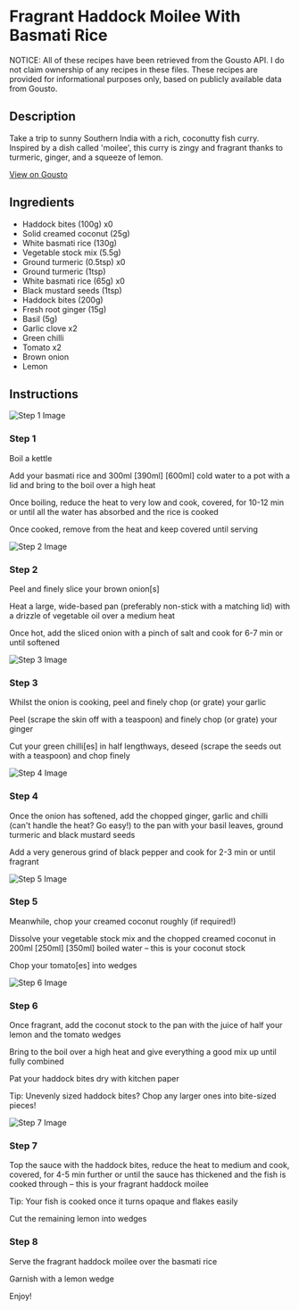 # Fragrant Haddock Moilee With Basmati Rice

NOTICE: All of these recipes have been retrieved from the Gousto API. I do not claim ownership of any recipes in these files. These recipes are provided for informational purposes only, based on publicly available data from Gousto.

## Description

Take a trip to sunny Southern India with a rich, coconutty fish curry. Inspired by a dish called 'moilee', this curry is zingy and fragrant thanks to turmeric, ginger, and a squeeze of lemon. 

[View on Gousto](https://www.gousto.co.uk/recipes/cookbook/fragrant-haddock-moilee-with-basmati-rice)

## Ingredients

- Haddock bites (100g) x0
- Solid creamed coconut (25g)
- White basmati rice (130g)
- Vegetable stock mix (5.5g)
- Ground turmeric (0.5tsp) x0
- Ground turmeric (1tsp)
- White basmati rice (65g) x0
- Black mustard seeds (1tsp)
- Haddock bites (200g)
- Fresh root ginger (15g)
- Basil (5g)
- Garlic clove x2
- Green chilli
- Tomato x2
- Brown onion
- Lemon

## Instructions

![Step 1 Image](https://production-media.gousto.co.uk/cms/recipe-step-image/step-1-1581673053556-x200.jpg)

### Step 1

Boil a kettle

Add your basmati rice and 300ml<span class="text-danger"> <span class="text-purple">[390ml]</span> [600ml]</span> cold water to a pot with a lid and bring to the boil over a high heat

Once boiling, reduce the heat to very low and cook, covered, for 10-12 min or until all the water has absorbed and the rice is cooked

Once cooked, remove from the heat and keep covered until serving

![Step 2 Image](https://production-media.gousto.co.uk/cms/recipe-step-image/step-2-1581673063432-x200.jpg)

### Step 2

Peel and finely slice your brown onion[s]

Heat a large, wide-based pan (preferably non-stick with a matching lid) with a drizzle of vegetable oil over a medium heat

Once hot, add the sliced onion with a pinch of salt and cook for 6-7 min or until softened

![Step 3 Image](https://production-media.gousto.co.uk/cms/recipe-step-image/step-3-1581673068650-x200.jpg)

### Step 3

Whilst the onion is cooking, peel and finely chop (or grate) your garlic

Peel (scrape the skin off with a teaspoon) and finely chop (or grate) your ginger

Cut your green chilli[es] in half lengthways, deseed (scrape the seeds out with a teaspoon) and chop finely

![Step 4 Image](https://production-media.gousto.co.uk/cms/recipe-step-image/step-4-1581673074046-x200.jpg)

### Step 4

Once the onion has softened, add the chopped ginger, garlic and chilli (can't handle the heat? Go easy!) to the pan with your basil leaves, ground turmeric and black mustard seeds

Add a very generous grind of black pepper and cook for 2-3 min or until fragrant

![Step 5 Image](https://production-media.gousto.co.uk/cms/recipe-step-image/step-5-1581673079113-x200.jpg)

### Step 5

Meanwhile, chop your creamed coconut roughly (if required!)

Dissolve your vegetable stock mix and the chopped creamed coconut in 200ml <span class="text-purple">[250ml]</span> <span class="text-danger">[350ml]</span> boiled water – this is your coconut stock

Chop your tomato[es] into wedges

![Step 6 Image](https://production-media.gousto.co.uk/cms/recipe-step-image/step-6-1581673084140-x200.jpg)

### Step 6

Once fragrant, add the coconut stock to the pan with the juice of half your lemon and the tomato wedges

Bring to the boil over a high heat and give everything a good mix up until fully combined

Pat your haddock bites dry with kitchen paper

Tip: Unevenly sized haddock bites? Chop any larger ones into bite-sized pieces!

![Step 7 Image](https://production-media.gousto.co.uk/cms/recipe-step-image/step-7-1581673089495-x200.jpg)

### Step 7

Top the sauce with the haddock bites, reduce the heat to medium and cook, covered, for 4-5 min further or until the sauce has thickened and the fish is cooked through – this is your fragrant haddock moilee

Tip: Your fish is cooked once it turns opaque and flakes easily

Cut the remaining lemon into wedges

### Step 8

Serve the fragrant haddock moilee over the basmati rice

Garnish with a lemon wedge

Enjoy!

